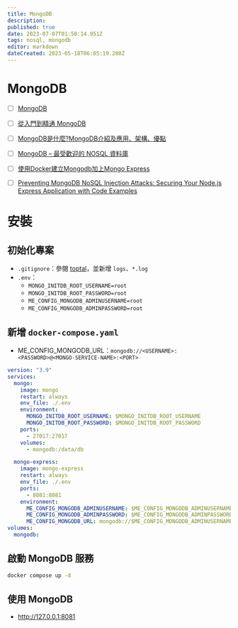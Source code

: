 ```yaml
---
title: MongoDB
description: 
published: true
date: 2023-07-07T01:50:14.951Z
tags: nosql, mongodb
editor: markdown
dateCreated: 2023-05-18T06:05:19.280Z
---
```


# MongoDB
- [ ] [MongoDB](https://www.mongodb.com/)
- [ ] [從入門到精通 MongoDB](https://ithelp.ithome.com.tw/users/20130448/ironman/3618)
- [ ] [MongoDB是什麼?MongoDB介紹及應用、架構、優點](https://www.webcomm.com.tw/blog/mongodb/)
- [ ] [MongoDB – 最受歡迎的 NOSQL 資料庫](https://www.omniwaresoft.com.tw/mongodb/)
- [ ] [使用Docker建立Mongodb加上Mongo Express](https://104.es/2022/07/05/docker-compose-mongodb-mongo-express/)
- [ ] [Preventing MongoDB NoSQL Injection Attacks: Securing Your Node.js Express Application with Code Examples](https://ritikchourasiya.medium.com/preventing-mongodb-nosql-injection-attacks-securing-your-node-js-56215ef7455)


# 安裝
## 初始化專案
- `.gitignore`：參閱 [toptal](https://www.toptal.com/developers/gitignore/api/python)，並新增 `logs`、`*.log`
- `.env`：
	- `MONGO_INITDB_ROOT_USERNAME=root`
	- `MONGO_INITDB_ROOT_PASSWORD=root`
	- `ME_CONFIG_MONGODB_ADMINUSERNAME=root`
	- `ME_CONFIG_MONGODB_ADMINPASSWORD=root`

## 新增 `docker-compose.yaml`
- ME_CONFIG_MONGODB_URL：`mongodb://<USERNAME>:<PASSWORD>@<MONGO-SERVICE-NAME>:<PORT>`
```yaml
version: "3.9"
services:
  mongo:
    image: mongo
    restart: always
    env_file: ./.env
    environment:
      MONGO_INITDB_ROOT_USERNAME: $MONGO_INITDB_ROOT_USERNAME
      MONGO_INITDB_ROOT_PASSWORD: $MONGO_INITDB_ROOT_PASSWORD
    ports:
      - 27017:27017
    volumes:
      - mongodb:/data/db

  mongo-express:
    image: mongo-express
    restart: always
    env_file: ./.env
    ports:
      - 8081:8081
    environment:
      ME_CONFIG_MONGODB_ADMINUSERNAME: $ME_CONFIG_MONGODB_ADMINUSERNAME
      ME_CONFIG_MONGODB_ADMINPASSWORD: $ME_CONFIG_MONGODB_ADMINPASSWORD
      ME_CONFIG_MONGODB_URL: mongodb://$ME_CONFIG_MONGODB_ADMINUSERNAME:$ME_CONFIG_MONGODB_ADMINPASSWORD@mongo:27017/
volumes:
  mongodb:
```

## 啟動 MongoDB 服務
```bash
docker compose up -d
```

## 使用 MongoDB
- http://127.0.0.1:8081


